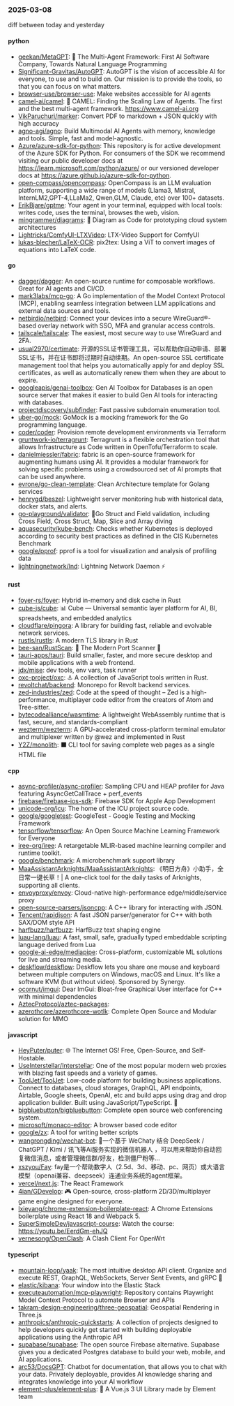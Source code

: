 ### 2025-03-08
diff between today and yesterday

#### python
* [geekan/MetaGPT](https://github.com/geekan/MetaGPT): 🌟 The Multi-Agent Framework: First AI Software Company, Towards Natural Language Programming
* [Significant-Gravitas/AutoGPT](https://github.com/Significant-Gravitas/AutoGPT): AutoGPT is the vision of accessible AI for everyone, to use and to build on. Our mission is to provide the tools, so that you can focus on what matters.
* [browser-use/browser-use](https://github.com/browser-use/browser-use): Make websites accessible for AI agents
* [camel-ai/camel](https://github.com/camel-ai/camel): 🐫 CAMEL: Finding the Scaling Law of Agents. The first and the best multi-agent framework. https://www.camel-ai.org
* [VikParuchuri/marker](https://github.com/VikParuchuri/marker): Convert PDF to markdown + JSON quickly with high accuracy
* [agno-agi/agno](https://github.com/agno-agi/agno): Build Multimodal AI Agents with memory, knowledge and tools. Simple, fast and model-agnostic.
* [Azure/azure-sdk-for-python](https://github.com/Azure/azure-sdk-for-python): This repository is for active development of the Azure SDK for Python. For consumers of the SDK we recommend visiting our public developer docs at https://learn.microsoft.com/python/azure/ or our versioned developer docs at https://azure.github.io/azure-sdk-for-python.
* [open-compass/opencompass](https://github.com/open-compass/opencompass): OpenCompass is an LLM evaluation platform, supporting a wide range of models (Llama3, Mistral, InternLM2,GPT-4,LLaMa2, Qwen,GLM, Claude, etc) over 100+ datasets.
* [ErikBjare/gptme](https://github.com/ErikBjare/gptme): Your agent in your terminal, equipped with local tools: writes code, uses the terminal, browses the web, vision.
* [mingrammer/diagrams](https://github.com/mingrammer/diagrams): 🎨 Diagram as Code for prototyping cloud system architectures
* [Lightricks/ComfyUI-LTXVideo](https://github.com/Lightricks/ComfyUI-LTXVideo): LTX-Video Support for ComfyUI
* [lukas-blecher/LaTeX-OCR](https://github.com/lukas-blecher/LaTeX-OCR): pix2tex: Using a ViT to convert images of equations into LaTeX code.

#### go
* [dagger/dagger](https://github.com/dagger/dagger): An open-source runtime for composable workflows. Great for AI agents and CI/CD.
* [mark3labs/mcp-go](https://github.com/mark3labs/mcp-go): A Go implementation of the Model Context Protocol (MCP), enabling seamless integration between LLM applications and external data sources and tools.
* [netbirdio/netbird](https://github.com/netbirdio/netbird): Connect your devices into a secure WireGuard®-based overlay network with SSO, MFA and granular access controls.
* [tailscale/tailscale](https://github.com/tailscale/tailscale): The easiest, most secure way to use WireGuard and 2FA.
* [usual2970/certimate](https://github.com/usual2970/certimate): 开源的SSL证书管理工具，可以帮助你自动申请、部署SSL证书，并在证书即将过期时自动续期。An open-source SSL certificate management tool that helps you automatically apply for and deploy SSL certificates, as well as automatically renew them when they are about to expire.
* [googleapis/genai-toolbox](https://github.com/googleapis/genai-toolbox): Gen AI Toolbox for Databases is an open source server that makes it easier to build Gen AI tools for interacting with databases.
* [projectdiscovery/subfinder](https://github.com/projectdiscovery/subfinder): Fast passive subdomain enumeration tool.
* [uber-go/mock](https://github.com/uber-go/mock): GoMock is a mocking framework for the Go programming language.
* [coder/coder](https://github.com/coder/coder): Provision remote development environments via Terraform
* [gruntwork-io/terragrunt](https://github.com/gruntwork-io/terragrunt): Terragrunt is a flexible orchestration tool that allows Infrastructure as Code written in OpenTofu/Terraform to scale.
* [danielmiessler/fabric](https://github.com/danielmiessler/fabric): fabric is an open-source framework for augmenting humans using AI. It provides a modular framework for solving specific problems using a crowdsourced set of AI prompts that can be used anywhere.
* [evrone/go-clean-template](https://github.com/evrone/go-clean-template): Clean Architecture template for Golang services
* [henrygd/beszel](https://github.com/henrygd/beszel): Lightweight server monitoring hub with historical data, docker stats, and alerts.
* [go-playground/validator](https://github.com/go-playground/validator): 💯Go Struct and Field validation, including Cross Field, Cross Struct, Map, Slice and Array diving
* [aquasecurity/kube-bench](https://github.com/aquasecurity/kube-bench): Checks whether Kubernetes is deployed according to security best practices as defined in the CIS Kubernetes Benchmark
* [google/pprof](https://github.com/google/pprof): pprof is a tool for visualization and analysis of profiling data
* [lightningnetwork/lnd](https://github.com/lightningnetwork/lnd): Lightning Network Daemon ⚡️

#### rust
* [foyer-rs/foyer](https://github.com/foyer-rs/foyer): Hybrid in-memory and disk cache in Rust
* [cube-js/cube](https://github.com/cube-js/cube): 📊 Cube — Universal semantic layer platform for AI, BI, spreadsheets, and embedded analytics
* [cloudflare/pingora](https://github.com/cloudflare/pingora): A library for building fast, reliable and evolvable network services.
* [rustls/rustls](https://github.com/rustls/rustls): A modern TLS library in Rust
* [bee-san/RustScan](https://github.com/bee-san/RustScan): 🤖 The Modern Port Scanner 🤖
* [tauri-apps/tauri](https://github.com/tauri-apps/tauri): Build smaller, faster, and more secure desktop and mobile applications with a web frontend.
* [jdx/mise](https://github.com/jdx/mise): dev tools, env vars, task runner
* [oxc-project/oxc](https://github.com/oxc-project/oxc): ⚓ A collection of JavaScript tools written in Rust.
* [revoltchat/backend](https://github.com/revoltchat/backend): Monorepo for Revolt backend services.
* [zed-industries/zed](https://github.com/zed-industries/zed): Code at the speed of thought – Zed is a high-performance, multiplayer code editor from the creators of Atom and Tree-sitter.
* [bytecodealliance/wasmtime](https://github.com/bytecodealliance/wasmtime): A lightweight WebAssembly runtime that is fast, secure, and standards-compliant
* [wezterm/wezterm](https://github.com/wezterm/wezterm): A GPU-accelerated cross-platform terminal emulator and multiplexer written by @wez and implemented in Rust
* [Y2Z/monolith](https://github.com/Y2Z/monolith): ⬛️ CLI tool for saving complete web pages as a single HTML file

#### cpp
* [async-profiler/async-profiler](https://github.com/async-profiler/async-profiler): Sampling CPU and HEAP profiler for Java featuring AsyncGetCallTrace + perf_events
* [firebase/firebase-ios-sdk](https://github.com/firebase/firebase-ios-sdk): Firebase SDK for Apple App Development
* [unicode-org/icu](https://github.com/unicode-org/icu): The home of the ICU project source code.
* [google/googletest](https://github.com/google/googletest): GoogleTest - Google Testing and Mocking Framework
* [tensorflow/tensorflow](https://github.com/tensorflow/tensorflow): An Open Source Machine Learning Framework for Everyone
* [iree-org/iree](https://github.com/iree-org/iree): A retargetable MLIR-based machine learning compiler and runtime toolkit.
* [google/benchmark](https://github.com/google/benchmark): A microbenchmark support library
* [MaaAssistantArknights/MaaAssistantArknights](https://github.com/MaaAssistantArknights/MaaAssistantArknights): 《明日方舟》小助手，全日常一键长草！| A one-click tool for the daily tasks of Arknights, supporting all clients.
* [envoyproxy/envoy](https://github.com/envoyproxy/envoy): Cloud-native high-performance edge/middle/service proxy
* [open-source-parsers/jsoncpp](https://github.com/open-source-parsers/jsoncpp): A C++ library for interacting with JSON.
* [Tencent/rapidjson](https://github.com/Tencent/rapidjson): A fast JSON parser/generator for C++ with both SAX/DOM style API
* [harfbuzz/harfbuzz](https://github.com/harfbuzz/harfbuzz): HarfBuzz text shaping engine
* [luau-lang/luau](https://github.com/luau-lang/luau): A fast, small, safe, gradually typed embeddable scripting language derived from Lua
* [google-ai-edge/mediapipe](https://github.com/google-ai-edge/mediapipe): Cross-platform, customizable ML solutions for live and streaming media.
* [deskflow/deskflow](https://github.com/deskflow/deskflow): Deskflow lets you share one mouse and keyboard between multiple computers on Windows, macOS and Linux. It's like a software KVM (but without video). Sponsored by Synergy.
* [ocornut/imgui](https://github.com/ocornut/imgui): Dear ImGui: Bloat-free Graphical User interface for C++ with minimal dependencies
* [AztecProtocol/aztec-packages](https://github.com/AztecProtocol/aztec-packages): 
* [azerothcore/azerothcore-wotlk](https://github.com/azerothcore/azerothcore-wotlk): Complete Open Source and Modular solution for MMO

#### javascript
* [HeyPuter/puter](https://github.com/HeyPuter/puter): 🌐 The Internet OS! Free, Open-Source, and Self-Hostable.
* [UseInterstellar/Interstellar](https://github.com/UseInterstellar/Interstellar): One of the most popular modern web proxies with blazing fast speeds and a variety of games.
* [ToolJet/ToolJet](https://github.com/ToolJet/ToolJet): Low-code platform for building business applications. Connect to databases, cloud storages, GraphQL, API endpoints, Airtable, Google sheets, OpenAI, etc and build apps using drag and drop application builder. Built using JavaScript/TypeScript. 🚀
* [bigbluebutton/bigbluebutton](https://github.com/bigbluebutton/bigbluebutton): Complete open source web conferencing system.
* [microsoft/monaco-editor](https://github.com/microsoft/monaco-editor): A browser based code editor
* [google/zx](https://github.com/google/zx): A tool for writing better scripts
* [wangrongding/wechat-bot](https://github.com/wangrongding/wechat-bot): 🤖一个基于 WeChaty 结合 DeepSeek / ChatGPT / Kimi / 讯飞等Ai服务实现的微信机器人 ，可以用来帮助你自动回复微信消息，或者管理微信群/好友，检测僵尸粉等...
* [xszyou/Fay](https://github.com/xszyou/Fay): fay是一个帮助数字人（2.5d、3d、移动、pc、网页）或大语言模型（openai兼容、deepseek）连通业务系统的agent框架。
* [vercel/next.js](https://github.com/vercel/next.js): The React Framework
* [4ian/GDevelop](https://github.com/4ian/GDevelop): 🎮 Open-source, cross-platform 2D/3D/multiplayer game engine designed for everyone.
* [lxieyang/chrome-extension-boilerplate-react](https://github.com/lxieyang/chrome-extension-boilerplate-react): A Chrome Extensions boilerplate using React 18 and Webpack 5.
* [SuperSimpleDev/javascript-course](https://github.com/SuperSimpleDev/javascript-course): Watch the course: https://youtu.be/EerdGm-ehJQ
* [vernesong/OpenClash](https://github.com/vernesong/OpenClash): A Clash Client For OpenWrt

#### typescript
* [mountain-loop/yaak](https://github.com/mountain-loop/yaak): The most intuitive desktop API client. Organize and execute REST, GraphQL, WebSockets, Server Sent Events, and gRPC 🦬
* [elastic/kibana](https://github.com/elastic/kibana): Your window into the Elastic Stack
* [executeautomation/mcp-playwright](https://github.com/executeautomation/mcp-playwright): Repository contains Playwright Model Context Protocol to automate Browser and APIs
* [takram-design-engineering/three-geospatial](https://github.com/takram-design-engineering/three-geospatial): Geospatial Rendering in Three.js
* [anthropics/anthropic-quickstarts](https://github.com/anthropics/anthropic-quickstarts): A collection of projects designed to help developers quickly get started with building deployable applications using the Anthropic API
* [supabase/supabase](https://github.com/supabase/supabase): The open source Firebase alternative. Supabase gives you a dedicated Postgres database to build your web, mobile, and AI applications.
* [arc53/DocsGPT](https://github.com/arc53/DocsGPT): Chatbot for documentation, that allows you to chat with your data. Privately deployable, provides AI knowledge sharing and integrates knowledge into your AI workflow
* [element-plus/element-plus](https://github.com/element-plus/element-plus): 🎉 A Vue.js 3 UI Library made by Element team
